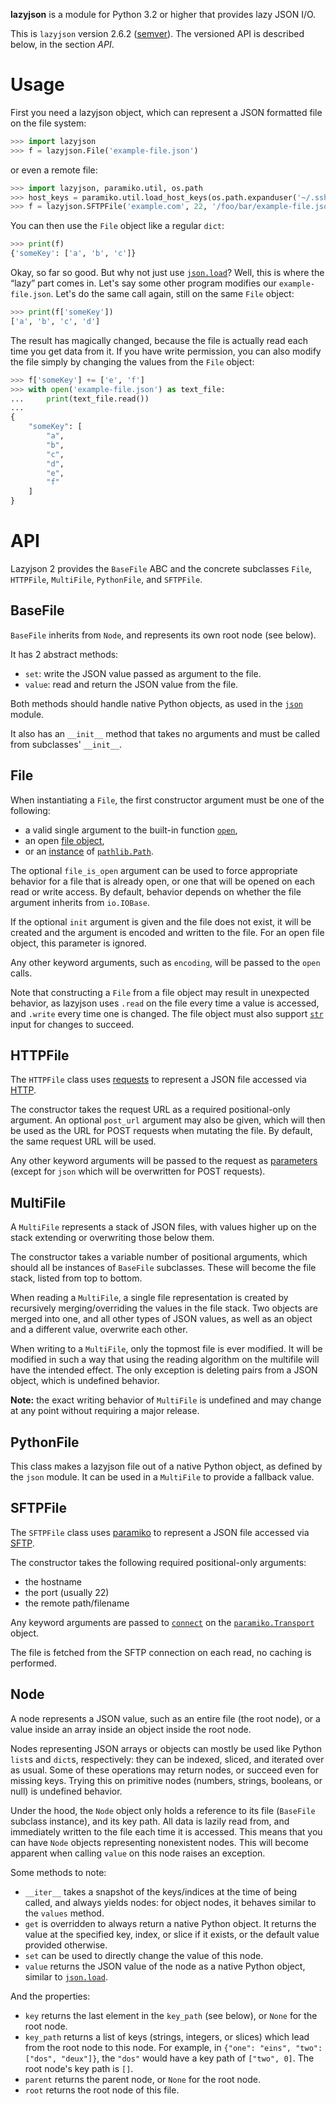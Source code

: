 **lazyjson** is a module for Python 3.2 or higher that provides lazy JSON I/O.

This is `lazyjson` version 2.6.2 ([semver](http://semver.org/)). The versioned API is described below, in the section *API*.

Usage
=====

First you need a lazyjson object, which can represent a JSON formatted file on the file system:

```python
>>> import lazyjson
>>> f = lazyjson.File('example-file.json')
```

or even a remote file:

```python
>>> import lazyjson, paramiko.util, os.path
>>> host_keys = paramiko.util.load_host_keys(os.path.expanduser('~/.ssh/known_hosts'))
>>> f = lazyjson.SFTPFile('example.com', 22, '/foo/bar/example-file.json', username='me', pkey=paramiko.RSAKey.from_private_key_file(os.path.expanduser('~/.ssh/id_rsa')), hostkey=host_keys['example.com'][host_keys['example.com'].keys()[0]])
```

You can then use the `File` object like a regular `dict`:

```python
>>> print(f)
{'someKey': ['a', 'b', 'c']}
```

Okay, so far so good. But why not just use [`json.load`](https://docs.python.org/3/library/json.html#json.load)? Well, this is where the “lazy” part comes in. Let's say some other program modifies our `example-file.json`. Let's do the same call again, still on the same `File` object:

```python
>>> print(f['someKey'])
['a', 'b', 'c', 'd']
```

The result has magically changed, because the file is actually read each time you get data from it. If you have write permission, you can also modify the file simply by changing the values from the `File` object:

```python
>>> f['someKey'] += ['e', 'f']
>>> with open('example-file.json') as text_file:
...     print(text_file.read())
... 
{
    "someKey": [
        "a",
        "b",
        "c",
        "d",
        "e",
        "f"
    ]
}
```

API
===

Lazyjson 2 provides the `BaseFile` ABC and the concrete subclasses `File`, `HTTPFile`, `MultiFile`, `PythonFile`, and `SFTPFile`.

BaseFile
--------

`BaseFile` inherits from `Node`, and represents its own root node (see below).

It has 2 abstract methods:

*   `set`: write the JSON value passed as argument to the file.
*   `value`: read and return the JSON value from the file.

Both methods should handle native Python objects, as used in the [`json`](docs.python.org/3/library/json.html) module.

It also has an `__init__` method that takes no arguments and must be called from subclasses' `__init__`.

File
----

When instantiating a `File`, the first constructor argument must be one of the following:

*   a valid single argument to the built-in function [`open`](http://docs.python.org/3/library/functions.html#open),
*   an open [file object](https://docs.python.org/3/glossary.html#term-file-object),
*   or an [instance](http://docs.python.org/3/library/functions.html#isinstance) of [`pathlib.Path`](http://docs.python.org/3/library/pathlib.html#pathlib.Path).

The optional `file_is_open` argument can be used to force appropriate behavior for a file that is already open, or one that will be opened on each read or write access. By default, behavior depends on whether the file argument inherits from `io.IOBase`.

If the optional `init` argument is given and the file does not exist, it will be created and the argument is encoded and written to the file. For an open file object, this parameter is ignored.

Any other keyword arguments, such as `encoding`, will be passed to the `open` calls.

Note that constructing a `File` from a file object may result in unexpected behavior, as lazyjson uses `.read` on the file every time a value is accessed, and `.write` every time one is changed. The file object must also support [`str`](https://docs.python.org/3/library/stdtypes.html#str) input for changes to succeed.

HTTPFile
--------

The `HTTPFile` class uses [requests](http://python-requests.org/) to represent a JSON file accessed via [HTTP](https://en.wikipedia.org/wiki/Hypertext_Transfer_Protocol).

The constructor takes the request URL as a required positional-only argument. An optional `post_url` argument may also be given, which will then be used as the URL for POST requests when mutating the file. By default, the same request URL will be used.

Any other keyword arguments will be passed to the request as [parameters](http://docs.python-requests.org/en/latest/api/#requests.request) (except for `json` which will be overwritten for POST requests).

MultiFile
---------

A `MultiFile` represents a stack of JSON files, with values higher up on the stack extending or overwriting those below them.

The constructor takes a variable number of positional arguments, which should all be instances of `BaseFile` subclasses. These will become the file stack, listed from top to bottom.

When reading a `MultiFile`, a single file representation is created by recursively merging/overriding the values in the file stack. Two objects are merged into one, and all other types of JSON values, as well as an object and a different value, overwrite each other.

When writing to a `MultiFile`, only the topmost file is ever modified. It will be modified in such a way that using the reading algorithm on the multifile will have the intended effect. The only exception is deleting pairs from a JSON object, which is undefined behavior.

**Note:** the exact writing behavior of `MultiFile` is undefined and may change at any point without requiring a major release.

PythonFile
----------

This class makes a lazyjson file out of a native Python object, as defined by the `json` module. It can be used in a `MultiFile` to provide a fallback value.

SFTPFile
--------

The `SFTPFile` class uses [paramiko](https://github.com/paramiko/paramiko) to represent a JSON file accessed via [SFTP](https://en.wikipedia.org/wiki/SSH_File_Transfer_Protocol).

The constructor takes the following required positional-only arguments:

*   the hostname
*   the port (usually 22)
*   the remote path/filename

Any keyword arguments are passed to [`connect`](http://docs.paramiko.org/en/1.15/api/transport.html#paramiko.transport.Transport.connect) on the [`paramiko.Transport`](http://docs.paramiko.org/en/1.15/api/transport.html#paramiko.transport.Transport) object.

The file is fetched from the SFTP connection on each read, no caching is performed.

Node
----

A node represents a JSON value, such as an entire file (the root node), or a value inside an array inside an object inside the root node.

Nodes representing JSON arrays or objects can mostly be used like Python `list`s and `dict`s, respectively: they can be indexed, sliced, and iterated over as usual. Some of these operations may return nodes, or succeed even for missing keys. Trying this on primitive nodes (numbers, strings, booleans, or null) is undefined behavior.

Under the hood, the `Node` object only holds a reference to its file (`BaseFile` subclass instance), and its key path. All data is lazily read from, and immediately written to the file each time it is accessed. This means that you can have `Node` objects representing nonexistent nodes. This will become apparent when calling `value` on this node raises an exception.

Some methods to note:

*   `__iter__` takes a snapshot of the keys/indices at the time of being called, and always yields nodes: for object nodes, it behaves similar to the `values` method.
*   `get` is overridden to always return a native Python object. It returns the value at the specified key, index, or slice if it exists, or the default value provided otherwise.
*   `set` can be used to directly change the value of this node.
*   `value` returns the JSON value of the node as a native Python object, similar to [`json.load`](https://docs.python.org/3/library/json.html#json.load).

And the properties:

*   `key` returns the last element in the `key_path` (see below), or `None` for the root node.
*   `key_path` returns a list of keys (strings, integers, or slices) which lead from the root node to this node. For example, in `{"one": "eins", "two": ["dos", "deux"]}`, the `"dos"` would have a key path of `["two", 0]`. The root node's key path is `[]`.
*   `parent` returns the parent node, or `None` for the root node.
*   `root` returns the root node of this file.
